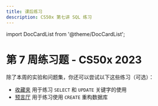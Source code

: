 ```yaml
---
title: 课后练习
description: CS50x 第七讲 SQL 练习
---
```


import DocCardList from '@theme/DocCardList';

# 第 7 周练习题 - CS50x 2023

除了本周的实验和问题集，你还可以尝试以下这些练习（可选）：

-   [收藏夹](favorites.md) 用于练习 `SELECT` 和 `UPDATE` 关键字的使用
-   [预言厅](prophecy.md) 用于练习使用 `CREATE` 重构数据库

<DocCardList />
